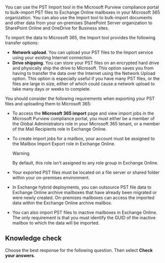 You can use the PST Import tool in the Microsoft Purview compliance portal to bulk-import PST files to Exchange Online mailboxes in your Microsoft 365 organization. You can also use the Import tool to bulk-import documents and other data from your on-premises SharePoint Server organization to SharePoint Online and OneDrive for Business sites.

To import the data to Microsoft 365, the Import tool provides the following transfer options:

 -  **Network upload**. You can upload your PST files to the Import service using your existing Internet connection.
 -  **Drive shipping**. You can store your PST files on an encrypted hard drive and physically ship the drive to Microsoft. This option saves you from having to transfer the data over the Internet using the Network Upload option. This option is especially useful if you have many PST files, or the files are large in size, either of which could cause a network upload to take many days or weeks to complete.

You should consider the following requirements when exporting your PST files and uploading them to Microsoft 365:

 -  To access the **Microsoft 365 import** page and view import jobs in the Microsoft Purview compliance portal, you must either be a member of the Global Administrators role in your Microsoft 365 tenant, or a member of the Mail Recipients role in Exchange Online.
 -  To create import jobs for a mailbox, your account must be assigned to the Mailbox Import Export role in Exchange Online.

      > [!WARNING]
      > By default, this role isn't assigned to any role group in Exchange Online.

 -  Your exported PST files must be located on a file server or shared folder within your on-premises environment.
 -  In Exchange hybrid deployments, you can outsource PST file data to Exchange Online archive mailboxes that have already been migrated or were newly created. On-premises mailboxes can access the imported data within the Exchange Online archive mailbox.
 -  You can also import PST files to inactive mailboxes in Exchange Online. The only requirement is that you must identify the GUID of the inactive mailbox to which the data will be imported.

## Knowledge check

Choose the best response for the following question. Then select **Check your answers**.